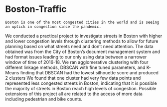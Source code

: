# Boston-Traffic
	Boston is one of the most congested cities in the world and is seeing an uptick in congestion since the pandemic.
 We conducted a practical project to investigate streets in Boston with higher and lower congestion levels through clustering methods to allow for future planning based on what streets need and don’t need attention.
 The data obtained was from the City of Boston’s document management system and had format issues leading to our only using data between a narrower window of time of 2016-18.
 We ran agglomerative clustering with four different linkage methods, DBSCAN with fine tuned parameters, and K-Means finding that DBSCAN had the lowest silhouette score and produced 2 clusters
 We found that one cluster had very few data points and represented less congested streets in Boston, indicating that it is possible the majority of streets in Boston reach high levels of congestion.
 Possible extensions of this project all are related to the access of more data including pedestrian and bike counts.
